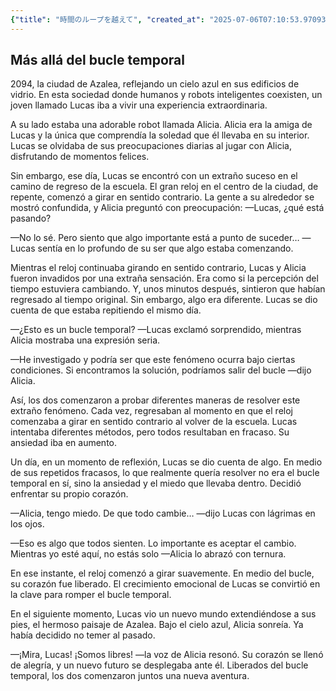 ```yaml
---
{"title": "時間のループを越えて", "created_at": "2025-07-06T07:10:53.970936+09:00", "pattern_id": 4, "pattern_name": "ループ脱出型", "year": 2094}
---
```


## Más allá del bucle temporal

2094, la ciudad de Azalea, reflejando un cielo azul en sus edificios de vidrio. En esta sociedad donde humanos y robots inteligentes coexisten, un joven llamado Lucas iba a vivir una experiencia extraordinaria.

A su lado estaba una adorable robot llamada Alicia. Alicia era la amiga de Lucas y la única que comprendía la soledad que él llevaba en su interior. Lucas se olvidaba de sus preocupaciones diarias al jugar con Alicia, disfrutando de momentos felices.

Sin embargo, ese día, Lucas se encontró con un extraño suceso en el camino de regreso de la escuela. El gran reloj en el centro de la ciudad, de repente, comenzó a girar en sentido contrario. La gente a su alrededor se mostró confundida, y Alicia preguntó con preocupación: —Lucas, ¿qué está pasando?

—No lo sé. Pero siento que algo importante está a punto de suceder… —Lucas sentía en lo profundo de su ser que algo estaba comenzando.

Mientras el reloj continuaba girando en sentido contrario, Lucas y Alicia fueron invadidos por una extraña sensación. Era como si la percepción del tiempo estuviera cambiando. Y, unos minutos después, sintieron que habían regresado al tiempo original. Sin embargo, algo era diferente. Lucas se dio cuenta de que estaba repitiendo el mismo día.

—¿Esto es un bucle temporal? —Lucas exclamó sorprendido, mientras Alicia mostraba una expresión seria.

—He investigado y podría ser que este fenómeno ocurra bajo ciertas condiciones. Si encontramos la solución, podríamos salir del bucle —dijo Alicia.

Así, los dos comenzaron a probar diferentes maneras de resolver este extraño fenómeno. Cada vez, regresaban al momento en que el reloj comenzaba a girar en sentido contrario al volver de la escuela. Lucas intentaba diferentes métodos, pero todos resultaban en fracaso. Su ansiedad iba en aumento.

Un día, en un momento de reflexión, Lucas se dio cuenta de algo. En medio de sus repetidos fracasos, lo que realmente quería resolver no era el bucle temporal en sí, sino la ansiedad y el miedo que llevaba dentro. Decidió enfrentar su propio corazón.

—Alicia, tengo miedo. De que todo cambie… —dijo Lucas con lágrimas en los ojos.

—Eso es algo que todos sienten. Lo importante es aceptar el cambio. Mientras yo esté aquí, no estás solo —Alicia lo abrazó con ternura.

En ese instante, el reloj comenzó a girar suavemente. En medio del bucle, su corazón fue liberado. El crecimiento emocional de Lucas se convirtió en la clave para romper el bucle temporal.

En el siguiente momento, Lucas vio un nuevo mundo extendiéndose a sus pies, el hermoso paisaje de Azalea. Bajo el cielo azul, Alicia sonreía. Ya había decidido no temer al pasado.

—¡Mira, Lucas! ¡Somos libres! —la voz de Alicia resonó. Su corazón se llenó de alegría, y un nuevo futuro se desplegaba ante él. Liberados del bucle temporal, los dos comenzaron juntos una nueva aventura.
